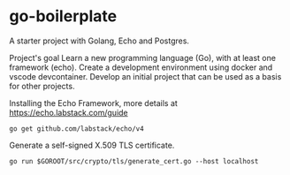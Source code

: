 # go-boilerplate
A starter project with Golang, Echo and Postgres.

Project's goal
Learn a new programming language (Go), with at least one framework (echo).
Create a development environment using docker and vscode devcontainer.
Develop an initial project that can be used as a basis for other projects.

Installing the Echo Framework, more details at https://echo.labstack.com/guide
```
go get github.com/labstack/echo/v4
```

Generate a self-signed X.509 TLS certificate.
```
go run $GOROOT/src/crypto/tls/generate_cert.go --host localhost
```
